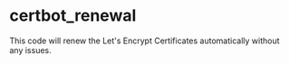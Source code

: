 # certbot_renewal
This code will renew the Let's Encrypt Certificates automatically without any issues.
